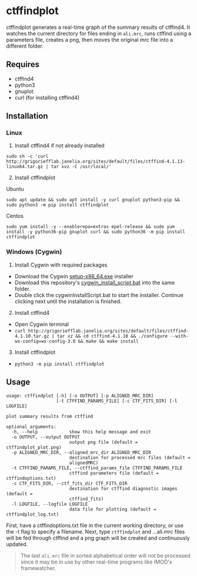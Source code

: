 
# ctffindplot

ctffindplot generates a real-time graph of the summary results of ctffind4. It watches the current directory for files ending in `ali.mrc`, runs ctffind using a parameters file, creates a png, then moves the original mrc file into a different folder.

## Requires
- ctffind4
- python3
- gnuplot
- curl (for installing ctffind4)

## Installation

### Linux

1. Install ctffind4 if not already installed

`sudo sh -c 'curl http://grigoriefflab.janelia.org/sites/default/files/ctffind-4.1.13-linux64.tar.gz | tar xvz -C /usr/local/'`

2. Install ctffindplot

Ubuntu

`sudo apt update && sudo apt install -y curl gnuplot python3-pip && sudo python3 -m pip install ctffindplot`

Centos

`sudo yum install -y --enablerepo=extras epel-release && sudo yum install -y python36-pip gnuplot curl && sudo python36 -m pip install ctffindplot`

### Windows (Cygwin)

1. Install Cygwin with required packages
- Download the Cygwin [setup-x86_64.exe](https://cygwin.com/setup-x86_64.exe) installer
- Download this repository's [cygwin_install_script.bat](https://raw.githack.com/alberttxu/ctffindplot/master/cygwin_install_scripts/cygwinInstallScript.bat)
  into the same folder.
- Double click the cygwinInstallScript.bat to start the installer. Continue clicking next until the installation is finished.

2. Install ctffind4
- Open Cygwin terminal
- `curl http://grigoriefflab.janelia.org/sites/default/files/ctffind-4.1.10.tar.gz | tar xz && cd ctffind-4.1.10 && ./configure --with-wx-config=wx-config-3.0 && make && make install`

3. Install ctffindplot
- `python3 -m pip install ctffindplot`


## Usage
```
usage: ctffindplot [-h] [-o OUTPUT] [-p ALIGNED_MRC_DIR]
                   [-t CTFFIND_PARAMS_FILE] [-c CTF_FITS_DIR] [-l LOGFILE]

plot summary results from ctffind

optional arguments:
  -h, --help            show this help message and exit
  -o OUTPUT, --output OUTPUT
                        output png file (default = ctffindplot_plot.png)
  -p ALIGNED_MRC_DIR, --aligned_mrc_dir ALIGNED_MRC_DIR
                        destination for processed mrc files (default =
                        alignedMRC)
  -t CTFFIND_PARAMS_FILE, --ctffind_params_file CTFFIND_PARAMS_FILE
                        ctffind parameters file (default = ctffindoptions.txt)
  -c CTF_FITS_DIR, --ctf_fits_dir CTF_FITS_DIR
                        destination for ctffind diagnostic images (default =
                        ctffind_fits)
  -l LOGFILE, --logfile LOGFILE
                        data file for plotting (default = ctffindplot_log.txt)
```

First, have a ctffindoptions.txt file in the current working directory, or use the -t flag to specify a filename.
Next, type `ctffindplot` and ...ali.mrc files will be fed through ctffind and a png graph will be created and continuously updated.
> The last `ali.mrc` file in sorted alphabetical order will not be processed since it may be in use by other real-time programs like IMOD's framewatcher.
